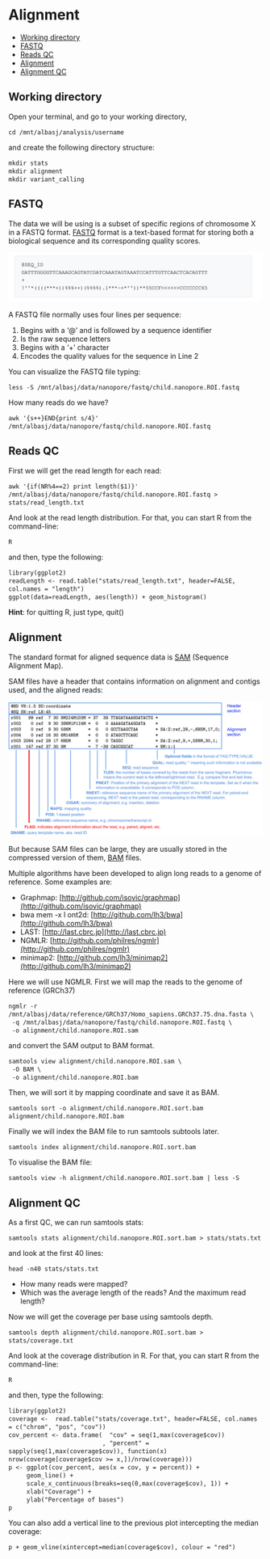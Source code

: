 # Alignment

* [Working directory](#wd)
* [FASTQ](#fastq)
* [Reads QC](#reads-qc)
* [Alignment](#alignment)
* [Alignment QC](#alignment-qc)

## Working directory

Open your terminal, and go to your working directory, 

```
cd /mnt/albasj/analysis/username
```
and create the following directory structure:

```
mkdir stats
mkdir alignment
mkdir variant_calling
```

## FASTQ

The data we will be using is a subset of specific regions of chromosome X in a FASTQ format. 
[FASTQ](http://www.ncbi.nlm.nih.gov/pmc/articles/PMC2847217) format is a text-based format for storing both a biological sequence and its corresponding quality scores.

<img src="//raw.githubusercontent.com/alsanju/train_malta_nanopore/master/images/fastq.png" alt="img_1" class="inline"/>

A FASTQ file normally uses four lines per sequence: 
 1) Begins with a ‘@’ and is followed by a sequence identifier 
 2) Is the raw sequence letters
 3) Begins with a ‘+’ character 
 4) Encodes the quality values for the sequence in Line 2

You can visualize the FASTQ file typing:

```
less -S /mnt/albasj/data/nanopore/fastq/child.nanopore.ROI.fastq
```

How many reads do we have?

```
awk '{s++}END{print s/4}' /mnt/albasj/data/nanopore/fastq/child.nanopore.ROI.fastq
```

## Reads QC

First we will get the read length for each read:

```
awk '{if(NR%4==2) print length($1)}' /mnt/albasj/data/nanopore/fastq/child.nanopore.ROI.fastq > stats/read_length.txt
```

And look at the read length distribution. For that, you can start R from the command-line:

```
R
```

and then, type the following:

```
library(ggplot2)
readLength <- read.table("stats/read_length.txt", header=FALSE, col.names = "length")
ggplot(data=readLength, aes(length)) + geom_histogram()
```

**Hint**: for quitting R, just type, quit()


## Alignment

The standard format for aligned sequence data is [SAM](http://samtools.github.io/hts-specs/SAMv1.pdf) (Sequence Alignment Map). 

SAM files have a header that contains information on alignment and contigs used, and the aligned reads:

<img src="//raw.githubusercontent.com/alsanju/train_malta_nanopore/master/images/sam.jpg" alt="img_2" class="inline"/>

But because SAM files can be large, they are usually stored in the compressed version of them, [BAM](http://samtools.github.io/hts-specs/SAMv1.pdf) files.

Multiple algorithms have been developed to align long reads to a genome of reference. Some examples are:
-	Graphmap: [http://github.com/isovic/graphmap](http://github.com/isovic/graphmap)
-	bwa mem -x l ont2d: [http://github.com/lh3/bwa](http://github.com/lh3/bwa)
-	LAST: [http://last.cbrc.jp](http://last.cbrc.jp)
-	NGMLR: [http://github.com/philres/ngmlr](http://github.com/philres/ngmlr)
-	minimap2: [http://github.com/lh3/minimap2](http://github.com/lh3/minimap2)

Here we will use NGMLR. First we will map the reads to the genome of reference (GRCh37)

```
ngmlr -r /mnt/albasj/data/reference/GRCh37/Homo_sapiens.GRCh37.75.dna.fasta \
 -q /mnt/albasj/data/nanopore/fastq/child.nanopore.ROI.fastq \
 -o alignment/child.nanopore.ROI.sam
```

and convert the SAM output to BAM format.

```
samtools view alignment/child.nanopore.ROI.sam \
 -O BAM \
 -o alignment/child.nanopore.ROI.bam
```

Then, we will sort it by mapping coordinate and save it as BAM.

```
samtools sort -o alignment/child.nanopore.ROI.sort.bam alignment/child.nanopore.ROI.bam
```

Finally we will index the BAM file to run samtools subtools later.

```
samtools index alignment/child.nanopore.ROI.sort.bam
```

To visualise the BAM file:

```
samtools view -h alignment/child.nanopore.ROI.sort.bam | less -S
```

## Alignment QC

As a first QC, we can run samtools stats:

```
samtools stats alignment/child.nanopore.ROI.sort.bam > stats/stats.txt
```

and look at the first 40 lines:

```
head -n40 stats/stats.txt
```

-	How many reads were mapped?
-	Which was the average length of the reads? And the maximum read length?

Now we will get the coverage per base using samtools depth.

```
samtools depth alignment/child.nanopore.ROI.sort.bam > stats/coverage.txt
```

And look at the coverage distribution in R. For that, you can start R from the command-line:

```
R
```

and then, type the following:

```
library(ggplot2)
coverage <-  read.table("stats/coverage.txt", header=FALSE, col.names = c("chrom", "pos", "cov"))
cov_percent <- data.frame(  "cov" = seq(1,max(coverage$cov)) 
                          , "percent" = sapply(seq(1,max(coverage$cov)), function(x) nrow(coverage[coverage$cov >= x,])/nrow(coverage)))
p <- ggplot(cov_percent, aes(x = cov, y = percent)) + 
     geom_line() + 
     scale_x_continuous(breaks=seq(0,max(coverage$cov), 1)) + 
     xlab("Coverage") + 
     ylab("Percentage of bases")
p
```

You can also add a vertical line to the previous plot intercepting the median coverage:

```
p + geom_vline(xintercept=median(coverage$cov), colour = "red")
```
